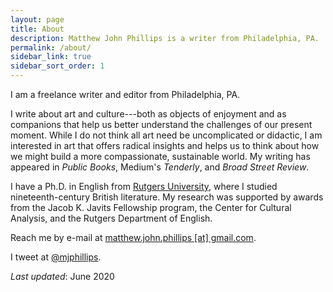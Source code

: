 ```yaml
---
layout: page
title: About
description: Matthew John Phillips is a writer from Philadelphia, PA.
permalink: /about/
sidebar_link: true
sidebar_sort_order: 1
---
```


I am a freelance writer and editor from Philadelphia, PA.

I write about art and culture---both as objects of enjoyment and as companions that help us better understand the challenges of our present moment. While I do not think all art need be uncomplicated or didactic, I am interested in art that offers radical insights and helps us to think about how we might build a more compassionate, sustainable world. My writing has appeared in *Public Books*, Medium's *Tenderly*, and *Broad Street Review*.

I have a Ph.D. in English from [Rutgers University](http://www.rutgers.edu), where I studied nineteenth-century British literature. My research was supported by awards from the Jacob K. Javits Fellowship program, the Center for Cultural Analysis, and the Rutgers Department of English.

Reach me by e-mail at [matthew.john.phillips [at] gmail.com](mailto:matthew.john.phillips@gmail.com).

I tweet at [@mjphillips](twitter.com/mjphillips).

*Last updated*: June 2020
